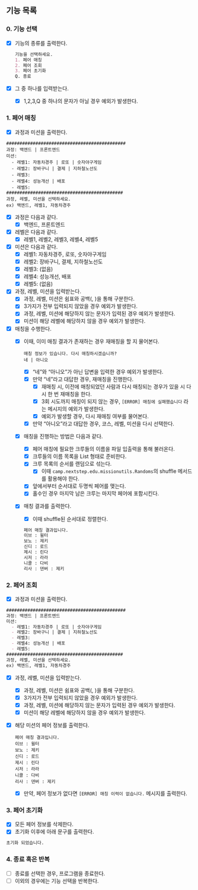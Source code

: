 ## 기능 목록

### 0. 기능 선택

- [X]  기능의 종류를 출력한다.

   ```markdown
   기능을 선택하세요.
   1. 페어 매칭
   2. 페어 조회
   3. 페어 초기화
   Q. 종료
   ```

- [X]  그 중 하나를 입력받는다.
    - [X]  1,2,3,Q 중 하나의 문자가 아닐 경우 예외가 발생한다.

### 1. 페어 매칭

- [X]  과정과 미션을 출력한다.

```
#############################################
과정: 백엔드 | 프론트엔드
미션:
  - 레벨1: 자동차경주 | 로또 | 숫자야구게임
  - 레벨2: 장바구니 | 결제 | 지하철노선도
  - 레벨3:
  - 레벨4: 성능개선 | 배포
  - 레벨5:
############################################
과정, 레벨, 미션을 선택하세요.
ex) 백엔드, 레벨1, 자동차경주
```

- [X]  과정은 다음과 같다.
    - [X]  백엔드, 프론트엔드
- [X]  레벨은 다음과 같다.
    - [X]  레벨1, 레벨2, 레벨3, 레벨4, 레벨5
- [X]  미션은 다음과 같다.
    - [X]  레벨1: 자동차경주, 로또, 숫자야구게임
    - [X]  레벨2: 장바구니, 결제, 지하철노선도
    - [X]  레벨3: (없음)
    - [X]  레벨4: 성능개선, 배포
    - [X]  레벨5: (없음)

- [X]  과정, 레벨, 미션을 입력받는다.
    - [X]  과정, 레벨, 미션은 쉼표와 공백(, )을 통해 구분한다.
    - [X]  3가지가 전부 입력되지 않았을 경우 예외가 발생한다.
    - [X]  과정, 레벨, 미션에 해당하지 않는 문자가 입력된 경우 예외가 발생한다.
    - [X]  미션이 해당 레벨에 해당하지 않을 경우 예외가 발생한다.
- [X]  매칭을 수행한다.
    - [X]  이때, 이미 매칭 결과가 존재하는 경우 재매칭을 할 지 물어본다.

       ```
       매칭 정보가 있습니다. 다시 매칭하시겠습니까?
       네 | 아니오
       ```

        - [X]  “네”와 “아니오”가 아닌 답변을 입력한 경우 예외가 발생한다.
        - [X]  만약 “네”라고 대답한 경우, 재매칭을 진행한다.
            - [X]  재매칭 시, 이전에 매칭되었던 사람과 다시 매칭되는 경우가 있을 시 다시 한 번 재매칭을 한다.
            - [X]  3회 시도까지 매칭이 되지 않는 경우, `[ERROR] 매칭에 실패했습니다` 라는 메시지의 예외가 발생한다.
            - [X]  예외가 발생할 경우, 다시 재매칭 여부를 물어본다.
        - [X]  만약 “아니오”라고 대답한 경우, 코스, 레벨, 미션을 다시 선택한다.
    - [X]  매칭을 진행하는 방법은 다음과 같다.
        - [X]  페어 매칭에 필요한 크루들의 이름을 파일 입출력을 통해 불러온다.
        - [X]  크루들의 이름 목록을 List<String> 형태로 준비한다.
        - [X]  크루 목록의 순서를 랜덤으로 섞는다.
            - [X]  이때 `camp.nextstep.edu.missionutils.Randoms`의 shuffle 메서드를 활용해야 한다.
        - [X]  앞에서부터 순서대로 두명씩 페어를 맺는다.
        - [X]  홀수인 경우 마지막 남은 크루는 마지막 페어에 포함시킨다.
    - [X]  매칭 결과를 출력한다.
        - [X]  이때 shuffle된 순서대로 정렬한다.

       ```markdown
       페어 매칭 결과입니다.
       이브 : 윌터
       보노 : 제키
       신디 : 로드
       제시 : 린다
       시저 : 라라
       니콜 : 다비
       리사 : 덴버 : 제키
       ```


### 2. 페어 조회

- [X]  과정과 미션을 출력한다.

```markdown
#############################################
과정: 백엔드 | 프론트엔드
미션:
  - 레벨1: 자동차경주 | 로또 | 숫자야구게임
  - 레벨2: 장바구니 | 결제 | 지하철노선도
  - 레벨3:
  - 레벨4: 성능개선 | 배포
  - 레벨5:
############################################
과정, 레벨, 미션을 선택하세요.
ex) 백엔드, 레벨1, 자동차경주
```

- [X]  과정, 레벨, 미션을 입력받는다.
    - [X]  과정, 레벨, 미션은 쉼표와 공백(, )을 통해 구분한다.
    - [X]  3가지가 전부 입력되지 않았을 경우 예외가 발생한다.
    - [X]  과정, 레벨, 미션에 해당하지 않는 문자가 입력된 경우 예외가 발생한다.
    - [X]  미션이 해당 레벨에 해당하지 않을 경우 예외가 발생한다.
- [X]  해당 미션의 페어 정보를 출력한다.

   ```
   페어 매칭 결과입니다.
   이브 : 윌터
   보노 : 제키
   신디 : 로드
   제시 : 린다
   시저 : 라라
   니콜 : 다비
   리사 : 덴버 : 제키
   ```

    - [X]  만약, 페어 정보가 없다면 `[ERROR] 매칭 이력이 없습니다.` 메시지를 출력한다.

### 3. 페어 초기화

- [X]  모든 페어 정보를 삭제한다.
- [X]  초기화 이후에 아래 문구를 출력한다.

```markdown
초기화 되었습니다. 
```

### 4. 종료 혹은 반복

- [ ]  종료를 선택한 경우, 프로그램을 종료한다.
- [ ]  이외의 경우에는 기능 선택을 반복한다.
